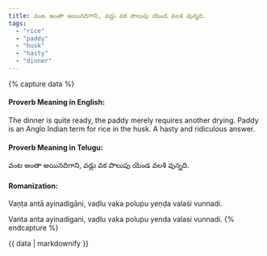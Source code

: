 ```yaml
---
title: వంట అంతా అయినదిగాని, వడ్లు వక పొలుపు యెండ వలశి వున్నది.
tags:
  - "rice"
  - "paddy"
  - "husk"
  - "hasty"
  - "dinner"
---
```


{% capture data %}
#### Proverb Meaning in English:
The dinner is quite ready, the paddy merely requires another drying.
Paddy is an Anglo Indian term for rice in the husk.
A hasty and ridiculous answer.

#### Proverb Meaning in Telugu:
వంట అంతా అయినదిగాని, వడ్లు వక పొలుపు యెండ వలశి వున్నది.

#### Romanization:
Vaṇṭa antā ayinadigāni, vaḍlu vaka polupu yeṇḍa valaśi vunnadi.

Vanta anta ayinadigani, vadlu vaka polupu yenda valasi vunnadi.
{% endcapture %}

{{ data | markdownify }}

